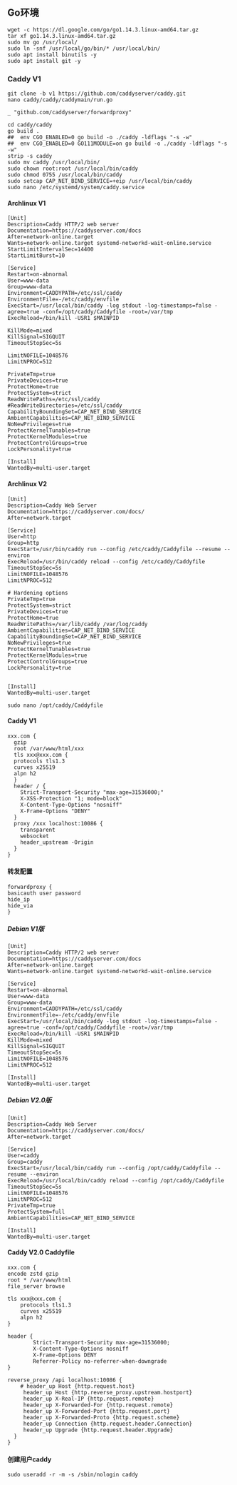 ## Go环境
```
wget -c https://dl.google.com/go/go1.14.3.linux-amd64.tar.gz
tar xf go1.14.3.linux-amd64.tar.gz
sudo mv go /usr/local/
sudo ln -snf /usr/local/go/bin/* /usr/local/bin/
sudo apt install binutils -y
sudo apt install git -y
```
### Caddy V1
```
git clone -b v1 https://github.com/caddyserver/caddy.git
nano caddy/caddy/caddymain/run.go

_ "github.com/caddyserver/forwardproxy"

cd caddy/caddy
go build .
##  env CGO_ENABLED=0 go build -o ./caddy -ldflags "-s -w"
##  env CGO_ENABLED=0 GO111MODULE=on go build -o ./caddy -ldflags "-s -w"
strip -s caddy
sudo mv caddy /usr/local/bin/
sudo chown root:root /usr/local/bin/caddy
sudo chmod 0755 /usr/local/bin/caddy
sudo setcap CAP_NET_BIND_SERVICE=+eip /usr/local/bin/caddy
sudo nano /etc/systemd/system/caddy.service
```
#### Archlinux V1
```
[Unit]
Description=Caddy HTTP/2 web server
Documentation=https://caddyserver.com/docs
After=network-online.target
Wants=network-online.target systemd-networkd-wait-online.service
StartLimitIntervalSec=14400
StartLimitBurst=10

[Service]
Restart=on-abnormal
User=www-data
Group=www-data
Environment=CADDYPATH=/etc/ssl/caddy
EnvironmentFile=-/etc/caddy/envfile
ExecStart=/usr/local/bin/caddy -log stdout -log-timestamps=false -agree=true -conf=/opt/caddy/Caddyfile -root=/var/tmp
ExecReload=/bin/kill -USR1 $MAINPID

KillMode=mixed
KillSignal=SIGQUIT
TimeoutStopSec=5s

LimitNOFILE=1048576
LimitNPROC=512

PrivateTmp=true
PrivateDevices=true
ProtectHome=true
ProtectSystem=strict
ReadWritePaths=/etc/ssl/caddy
#ReadWriteDirectories=/etc/ssl/caddy
CapabilityBoundingSet=CAP_NET_BIND_SERVICE
AmbientCapabilities=CAP_NET_BIND_SERVICE
NoNewPrivileges=true
ProtectKernelTunables=true
ProtectKernelModules=true
ProtectControlGroups=true
LockPersonality=true

[Install]
WantedBy=multi-user.target
```

#### Archlinux V2
```
[Unit]
Description=Caddy Web Server
Documentation=https://caddyserver.com/docs/
After=network.target

[Service]
User=http
Group=http
ExecStart=/usr/bin/caddy run --config /etc/caddy/Caddyfile --resume --environ
ExecReload=/usr/bin/caddy reload --config /etc/caddy/Caddyfile
TimeoutStopSec=5s
LimitNOFILE=1048576
LimitNPROC=512

# Hardening options
PrivateTmp=true
ProtectSystem=strict
PrivateDevices=true
ProtectHome=true
ReadWritePaths=/var/lib/caddy /var/log/caddy
AmbientCapabilities=CAP_NET_BIND_SERVICE
CapabilityBoundingSet=CAP_NET_BIND_SERVICE
NoNewPrivileges=true
ProtectKernelTunables=true
ProtectKernelModules=true
ProtectControlGroups=true
LockPersonality=true


[Install]
WantedBy=multi-user.target
```
```sudo nano /opt/caddy/Caddyfile```
#### Caddy V1
```
xxx.com {
  gzip
  root /var/www/html/xxx
  tls xxx@xxx.com {
  protocols tls1.3
  curves x25519
  alpn h2
  }
  header / {
    Strict-Transport-Security "max-age=31536000;"
    X-XSS-Protection "1; mode=block"
    X-Content-Type-Options "nosniff"
    X-Frame-Options "DENY"
  }
  proxy /xxx localhost:10086 {
    transparent
    websocket
    header_upstream -Origin
  }
}
```

#### 转发配置
```
forwardproxy {
basicauth user password
hide_ip
hide_via
}
```

##### Debian  V1版
```
[Unit]
Description=Caddy HTTP/2 web server
Documentation=https://caddyserver.com/docs
After=network-online.target
Wants=network-online.target systemd-networkd-wait-online.service

[Service]
Restart=on-abnormal
User=www-data
Group=www-data
Environment=CADDYPATH=/etc/ssl/caddy
EnvironmentFile=-/etc/caddy/envfile
ExecStart=/usr/local/bin/caddy -log stdout -log-timestamps=false -agree=true -conf=/opt/caddy/Caddyfile -root=/var/tmp
ExecReload=/bin/kill -USR1 $MAINPID
KillMode=mixed
KillSignal=SIGQUIT
TimeoutStopSec=5s
LimitNOFILE=1048576
LimitNPROC=512

[Install]
WantedBy=multi-user.target
```


##### Debian V2.0版
```
[Unit]
Description=Caddy Web Server
Documentation=https://caddyserver.com/docs/
After=network.target

[Service]
User=caddy
Group=caddy
ExecStart=/usr/local/bin/caddy run --config /opt/caddy/Caddyfile --resume --environ
ExecReload=/usr/local/bin/caddy reload --config /opt/caddy/Caddyfile
TimeoutStopSec=5s
LimitNOFILE=1048576
LimitNPROC=512
PrivateTmp=true
ProtectSystem=full
AmbientCapabilities=CAP_NET_BIND_SERVICE

[Install]
WantedBy=multi-user.target
```


#### Caddy V2.0 Caddyfile
```
xxx.com {
encode zstd gzip
root * /var/www/html
file_server browse

tls xxx@xxx.com {
    protocols tls1.3
    curves x25519
    alpn h2
}

header {
        Strict-Transport-Security max-age=31536000;
        X-Content-Type-Options nosniff
        X-Frame-Options DENY
        Referrer-Policy no-referrer-when-downgrade
}

reverse_proxy /api localhost:10086 {
    # header_up Host {http.request.host}
     header_up Host {http.reverse_proxy.upstream.hostport}
     header_up X-Real-IP {http.request.remote}
     header_up X-Forwarded-For {http.request.remote}
     header_up X-Forwarded-Port {http.request.port}
     header_up X-Forwarded-Proto {http.request.scheme}
     header_up Connection {http.request.header.Connection}
     header_up Upgrade {http.request.header.Upgrade}
  }
}
```
#### 创建用户caddy
```
sudo useradd -r -m -s /sbin/nologin caddy
```
